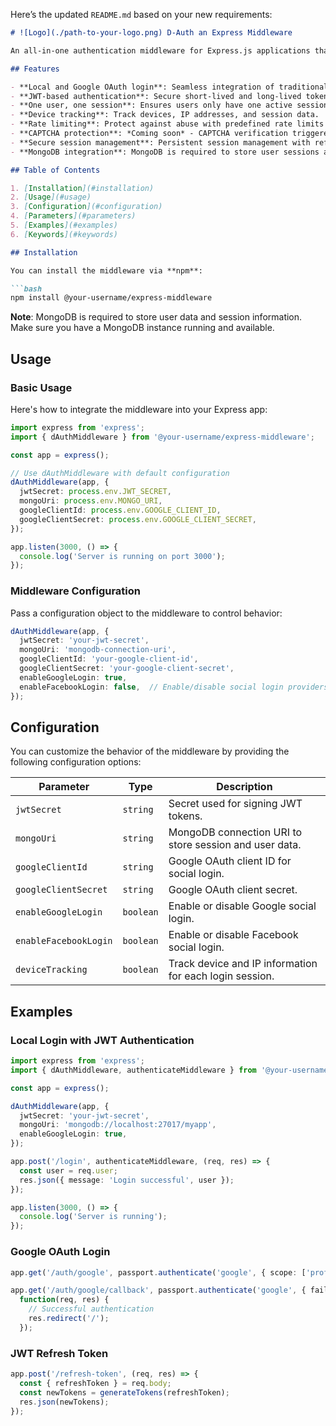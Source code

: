 Here’s the updated `README.md` based on your new requirements:

```md
# ![Logo](./path-to-your-logo.png) D-Auth an Express Middleware

An all-in-one authentication middleware for Express.js applications that supports JWT-based authentication, OAuth with Google, email-password login, refresh tokens, rate limiting, session management, and more. Designed to be flexible and secure, this middleware can be integrated into any Express app by simply passing the server instance.

## Features

- **Local and Google OAuth login**: Seamless integration of traditional login and social login using Google.
- **JWT-based authentication**: Secure short-lived and long-lived tokens for session handling.
- **One user, one session**: Ensures users only have one active session at a time.
- **Device tracking**: Track devices, IP addresses, and session data.
- **Rate limiting**: Protect against abuse with predefined rate limits based on IP and device fingerprints.
- **CAPTCHA protection**: *Coming soon* - CAPTCHA verification triggered after too many failed login attempts.
- **Secure session management**: Persistent session management with refresh tokens.
- **MongoDB integration**: MongoDB is required to store user sessions and authentication data.

## Table of Contents

1. [Installation](#installation)
2. [Usage](#usage)
3. [Configuration](#configuration)
4. [Parameters](#parameters)
5. [Examples](#examples)
6. [Keywords](#keywords)

## Installation

You can install the middleware via **npm**:

```bash
npm install @your-username/express-middleware
```

**Note**: MongoDB is required to store user data and session information. Make sure you have a MongoDB instance running and available.

## Usage

### Basic Usage

Here's how to integrate the middleware into your Express app:

```typescript
import express from 'express';
import { dAuthMiddleware } from '@your-username/express-middleware';

const app = express();

// Use dAuthMiddleware with default configuration
dAuthMiddleware(app, {
  jwtSecret: process.env.JWT_SECRET,
  mongoUri: process.env.MONGO_URI,
  googleClientId: process.env.GOOGLE_CLIENT_ID,
  googleClientSecret: process.env.GOOGLE_CLIENT_SECRET,
});

app.listen(3000, () => {
  console.log('Server is running on port 3000');
});
```

### Middleware Configuration

Pass a configuration object to the middleware to control behavior:

```typescript
dAuthMiddleware(app, {
  jwtSecret: 'your-jwt-secret',
  mongoUri: 'mongodb-connection-uri',
  googleClientId: 'your-google-client-id',
  googleClientSecret: 'your-google-client-secret',
  enableGoogleLogin: true,
  enableFacebookLogin: false,  // Enable/disable social login providers
});
```

## Configuration

You can customize the behavior of the middleware by providing the following configuration options:

| Parameter               | Type     | Description                                                                 |
|-------------------------|----------|-----------------------------------------------------------------------------|
| `jwtSecret`              | `string` | Secret used for signing JWT tokens.                                         |
| `mongoUri`               | `string` | MongoDB connection URI to store session and user data.                      |
| `googleClientId`         | `string` | Google OAuth client ID for social login.                                    |
| `googleClientSecret`     | `string` | Google OAuth client secret.                                                 |
| `enableGoogleLogin`      | `boolean`| Enable or disable Google social login.                                      |
| `enableFacebookLogin`    | `boolean`| Enable or disable Facebook social login.                                    |
| `deviceTracking`         | `boolean`| Track device and IP information for each login session.                     |

## Examples

### Local Login with JWT Authentication

```typescript
import express from 'express';
import { dAuthMiddleware, authenticateMiddleware } from '@your-username/express-middleware';

const app = express();

dAuthMiddleware(app, {
  jwtSecret: 'your-jwt-secret',
  mongoUri: 'mongodb://localhost:27017/myapp',
  enableGoogleLogin: true,
});

app.post('/login', authenticateMiddleware, (req, res) => {
  const user = req.user;
  res.json({ message: 'Login successful', user });
});

app.listen(3000, () => {
  console.log('Server is running');
});
```

### Google OAuth Login

```typescript
app.get('/auth/google', passport.authenticate('google', { scope: ['profile', 'email'] }));

app.get('/auth/google/callback', passport.authenticate('google', { failureRedirect: '/' }),
  function(req, res) {
    // Successful authentication
    res.redirect('/');
  });
```

### JWT Refresh Token

```typescript
app.post('/refresh-token', (req, res) => {
  const { refreshToken } = req.body;
  const newTokens = generateTokens(refreshToken);
  res.json(newTokens);
});
```
